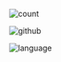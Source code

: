 

![count](https://komarev.com/ghpvc/?username=jiehua1995)

![github](https://github-readme-stats.vercel.app/api?username=jiehua1995)

![language](https://github-readme-stats.vercel.app/api/top-langs/?username=jiehua1995)



<!-- ### Hi there 👋 -->

<!--
**jiehua1995/jiehua1995** is a ✨ _special_ ✨ repository because its `README.md` (this file) appears on your GitHub profile.

Here are some ideas to get you started:

- 🔭 I’m currently working on ...
- 🌱 I’m currently learning ...
- 👯 I’m looking to collaborate on ...
- 🤔 I’m looking for help with ...
- 💬 Ask me about ...
- 📫 How to reach me: ...
- 😄 Pronouns: ...
- ⚡ Fun fact: ...
-->

